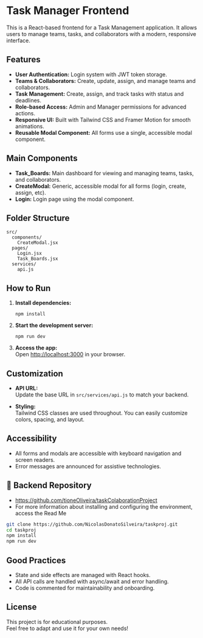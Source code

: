 # Task Manager Frontend

This is a React-based frontend for a Task Management application. It allows users to manage teams, tasks, and collaborators with a modern, responsive interface.

## Features

- **User Authentication:** Login system with JWT token storage.
- **Teams & Collaborators:** Create, update, assign, and manage teams and collaborators.
- **Task Management:** Create, assign, and track tasks with status and deadlines.
- **Role-based Access:** Admin and Manager permissions for advanced actions.
- **Responsive UI:** Built with Tailwind CSS and Framer Motion for smooth animations.
- **Reusable Modal Component:** All forms use a single, accessible modal component.

## Main Components

- **Task_Boards:** Main dashboard for viewing and managing teams, tasks, and collaborators.
- **CreateModal:** Generic, accessible modal for all forms (login, create, assign, etc).
- **Login:** Login page using the modal component.

## Folder Structure

```
src/
  components/
    CreateModal.jsx
  pages/
    Login.jsx
    Task_Boards.jsx
  services/
    api.js
```

## How to Run

1. **Install dependencies:**
   ```
   npm install
   ```
2. **Start the development server:**
   ```
   npm run dev
   ```
3. **Access the app:**  
   Open [http://localhost:3000](http://localhost:3000) in your browser.

## Customization

- **API URL:**  
  Update the base URL in `src/services/api.js` to match your backend.

- **Styling:**  
  Tailwind CSS classes are used throughout. You can easily customize colors, spacing, and layout.

## Accessibility

- All forms and modals are accessible with keyboard navigation and screen readers.
- Error messages are announced for assistive technologies.

## 🎨 Backend Repository

- https://github.com/tioneOliveira/taskColaborationProject
- For more information about installing and configuring the environment, access the Read Me

```bash
git clone https://github.com/NicolasDonatoSilveira/taskproj.git
cd taskproj
npm install
npm run dev
```

## Good Practices

- State and side effects are managed with React hooks.
- All API calls are handled with async/await and error handling.
- Code is commented for maintainability and onboarding.

## License

This project is for educational purposes.  
Feel free to adapt and use it for your own needs!
